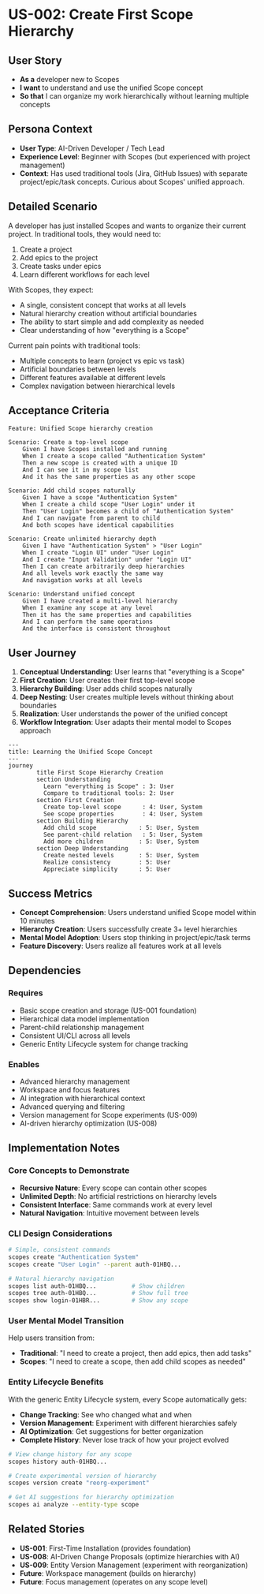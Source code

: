 # US-002: Create First Scope Hierarchy

## User Story

- **As a** developer new to Scopes
- **I want** to understand and use the unified Scope concept
- **So that** I can organize my work hierarchically without learning multiple concepts

## Persona Context

- **User Type**: AI-Driven Developer / Tech Lead
- **Experience Level**: Beginner with Scopes (but experienced with project management)
- **Context**: Has used traditional tools (Jira, GitHub Issues) with separate project/epic/task concepts. Curious about Scopes' unified approach.

## Detailed Scenario

A developer has just installed Scopes and wants to organize their current project. In traditional tools, they would need to:
1. Create a project
2. Add epics to the project
3. Create tasks under epics
4. Learn different workflows for each level

With Scopes, they expect:
- A single, consistent concept that works at all levels
- Natural hierarchy creation without artificial boundaries
- The ability to start simple and add complexity as needed
- Clear understanding of how "everything is a Scope"

Current pain points with traditional tools:
- Multiple concepts to learn (project vs epic vs task)
- Artificial boundaries between levels
- Different features available at different levels
- Complex navigation between hierarchical levels

## Acceptance Criteria

```gherkin
Feature: Unified Scope hierarchy creation

Scenario: Create a top-level scope
    Given I have Scopes installed and running
    When I create a scope called "Authentication System"
    Then a new scope is created with a unique ID
    And I can see it in my scope list
    And it has the same properties as any other scope

Scenario: Add child scopes naturally
    Given I have a scope "Authentication System"
    When I create a child scope "User Login" under it
    Then "User Login" becomes a child of "Authentication System"
    And I can navigate from parent to child
    And both scopes have identical capabilities

Scenario: Create unlimited hierarchy depth
    Given I have "Authentication System" > "User Login"
    When I create "Login UI" under "User Login"
    And I create "Input Validation" under "Login UI"
    Then I can create arbitrarily deep hierarchies
    And all levels work exactly the same way
    And navigation works at all levels

Scenario: Understand unified concept
    Given I have created a multi-level hierarchy
    When I examine any scope at any level
    Then it has the same properties and capabilities
    And I can perform the same operations
    And the interface is consistent throughout
```

## User Journey

1. **Conceptual Understanding**: User learns that "everything is a Scope"
2. **First Creation**: User creates their first top-level scope
3. **Hierarchy Building**: User adds child scopes naturally
4. **Deep Nesting**: User creates multiple levels without thinking about boundaries
5. **Realization**: User understands the power of the unified concept
6. **Workflow Integration**: User adapts their mental model to Scopes approach

```mermaid
---
title: Learning the Unified Scope Concept
---
journey
        title First Scope Hierarchy Creation
        section Understanding
          Learn "everything is Scope" : 3: User
          Compare to traditional tools: 2: User
        section First Creation
          Create top-level scope      : 4: User, System
          See scope properties        : 4: User, System
        section Building Hierarchy
          Add child scope            : 5: User, System
          See parent-child relation   : 5: User, System
          Add more children          : 5: User, System
        section Deep Understanding
          Create nested levels       : 5: User, System
          Realize consistency        : 5: User
          Appreciate simplicity      : 5: User
```

## Success Metrics

- **Concept Comprehension**: Users understand unified Scope model within 10 minutes
- **Hierarchy Creation**: Users successfully create 3+ level hierarchies
- **Mental Model Adoption**: Users stop thinking in project/epic/task terms
- **Feature Discovery**: Users realize all features work at all levels

## Dependencies

### Requires
- Basic scope creation and storage (US-001 foundation)
- Hierarchical data model implementation
- Parent-child relationship management
- Consistent UI/CLI across all levels
- Generic Entity Lifecycle system for change tracking

### Enables
- Advanced hierarchy management
- Workspace and focus features
- AI integration with hierarchical context
- Advanced querying and filtering
- Version management for Scope experiments (US-009)
- AI-driven hierarchy optimization (US-008)

## Implementation Notes

### Core Concepts to Demonstrate
- **Recursive Nature**: Every scope can contain other scopes
- **Unlimited Depth**: No artificial restrictions on hierarchy levels
- **Consistent Interface**: Same commands work at every level
- **Natural Navigation**: Intuitive movement between levels

### CLI Design Considerations
```bash
# Simple, consistent commands
scopes create "Authentication System"
scopes create "User Login" --parent auth-01HBQ...

# Natural hierarchy navigation
scopes list auth-01HBQ...          # Show children
scopes tree auth-01HBQ...          # Show full tree
scopes show login-01HBR...         # Show any scope
```

### User Mental Model Transition
Help users transition from:
- **Traditional**: "I need to create a project, then add epics, then add tasks"
- **Scopes**: "I need to create a scope, then add child scopes as needed"

### Entity Lifecycle Benefits
With the generic Entity Lifecycle system, every Scope automatically gets:
- **Change Tracking**: See who changed what and when
- **Version Management**: Experiment with different hierarchies safely
- **AI Optimization**: Get suggestions for better organization
- **Complete History**: Never lose track of how your project evolved

```bash
# View change history for any scope
scopes history auth-01HBQ...

# Create experimental version of hierarchy
scopes version create "reorg-experiment"

# Get AI suggestions for hierarchy optimization
scopes ai analyze --entity-type scope
```

## Related Stories

- **US-001**: First-Time Installation (provides foundation)
- **US-008**: AI-Driven Change Proposals (optimize hierarchies with AI)
- **US-009**: Entity Version Management (experiment with reorganization)
- **Future**: Workspace management (builds on hierarchy)
- **Future**: Focus management (operates on any scope level)
